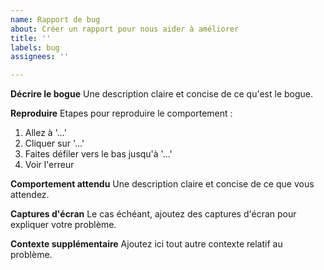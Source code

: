 ```yaml
---
name: Rapport de bug
about: Créer un rapport pour nous aider à améliorer
title: ''
labels: bug
assignees: ''

---
```


**Décrire le bogue**
Une description claire et concise de ce qu'est le bogue.

**Reproduire**
Etapes pour reproduire le comportement :
1. Allez à '...'
2. Cliquer sur '...'
3. Faites défiler vers le bas jusqu'à '...'
4. Voir l'erreur

**Comportement attendu**
Une description claire et concise de ce que vous attendez.

**Captures d'écran**
Le cas échéant, ajoutez des captures d'écran pour expliquer votre problème.

**Contexte supplémentaire**
Ajoutez ici tout autre contexte relatif au problème.
